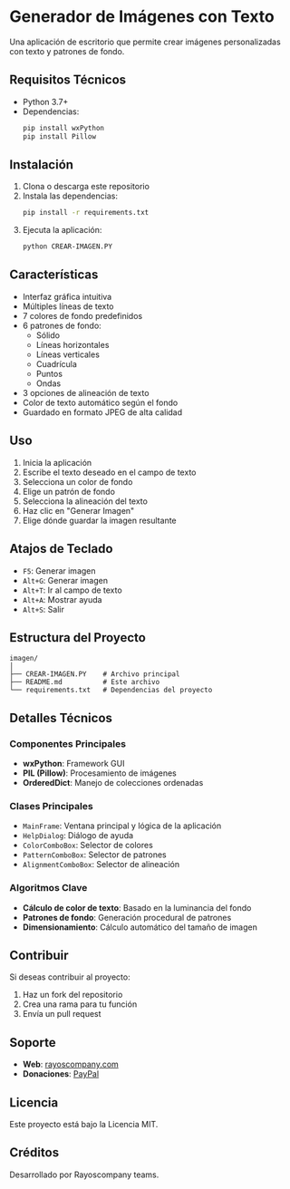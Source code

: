 # Generador de Imágenes con Texto

Una aplicación de escritorio que permite crear imágenes personalizadas con texto y patrones de fondo.

## Requisitos Técnicos

- Python 3.7+
- Dependencias:
  ```bash
  pip install wxPython
  pip install Pillow
  ```

## Instalación

1. Clona o descarga este repositorio
2. Instala las dependencias:
   ```bash
   pip install -r requirements.txt
   ```
3. Ejecuta la aplicación:
   ```bash
   python CREAR-IMAGEN.PY
   ```

## Características

- Interfaz gráfica intuitiva
- Múltiples líneas de texto
- 7 colores de fondo predefinidos
- 6 patrones de fondo:
  - Sólido
  - Líneas horizontales
  - Líneas verticales
  - Cuadrícula
  - Puntos
  - Ondas
- 3 opciones de alineación de texto
- Color de texto automático según el fondo
- Guardado en formato JPEG de alta calidad

## Uso

1. Inicia la aplicación
2. Escribe el texto deseado en el campo de texto
3. Selecciona un color de fondo
4. Elige un patrón de fondo
5. Selecciona la alineación del texto
6. Haz clic en "Generar Imagen"
7. Elige dónde guardar la imagen resultante

## Atajos de Teclado

- `F5`: Generar imagen
- `Alt+G`: Generar imagen
- `Alt+T`: Ir al campo de texto
- `Alt+A`: Mostrar ayuda
- `Alt+S`: Salir

## Estructura del Proyecto

```
imagen/
│
├── CREAR-IMAGEN.PY    # Archivo principal
├── README.md          # Este archivo
└── requirements.txt   # Dependencias del proyecto
```

## Detalles Técnicos

### Componentes Principales

- **wxPython**: Framework GUI
- **PIL (Pillow)**: Procesamiento de imágenes
- **OrderedDict**: Manejo de colecciones ordenadas

### Clases Principales

- `MainFrame`: Ventana principal y lógica de la aplicación
- `HelpDialog`: Diálogo de ayuda
- `ColorComboBox`: Selector de colores
- `PatternComboBox`: Selector de patrones
- `AlignmentComboBox`: Selector de alineación

### Algoritmos Clave

- **Cálculo de color de texto**: Basado en la luminancia del fondo
- **Patrones de fondo**: Generación procedural de patrones
- **Dimensionamiento**: Cálculo automático del tamaño de imagen

## Contribuir

Si deseas contribuir al proyecto:
1. Haz un fork del repositorio
2. Crea una rama para tu función
3. Envía un pull request

## Soporte

- **Web**: [rayoscompany.com](https://rayoscompany.com)
- **Donaciones**: [PayPal](https://paypal.me/rayoalcantar)

## Licencia

Este proyecto está bajo la Licencia MIT.

## Créditos

Desarrollado por Rayoscompany teams.
